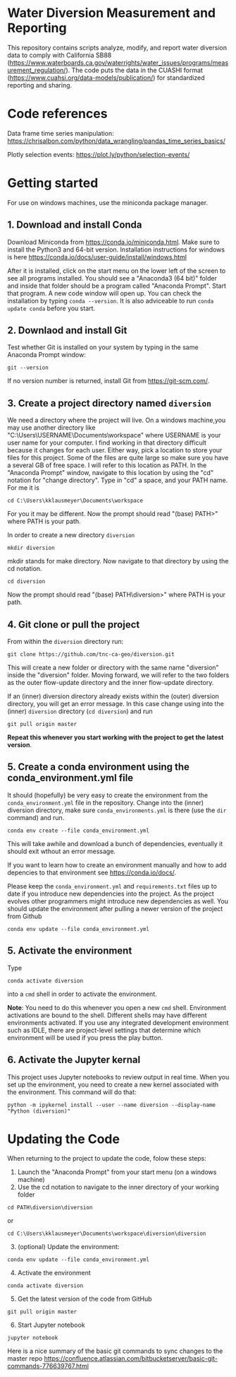 # Water Diversion Measurement and Reporting
This repository contains scripts analyze, modify, and report water diversion data to comply with California SB88 (https://www.waterboards.ca.gov/waterrights/water_issues/programs/measurement_regulation/).  The code puts the data in the CUASHI format (https://www.cuahsi.org/data-models/publication/) for standardized reporting and sharing.

# Code references

Data frame time series manipulation: https://chrisalbon.com/python/data_wrangling/pandas_time_series_basics/

Plotly selection events: https://plot.ly/python/selection-events/

 
# Getting started

For use on windows machines, use the miniconda package manager.

## 1. Download and install Conda

Download Miniconda from https://conda.io/miniconda.html. Make sure to install the Python3 and 64-bit version. Installation instructions for windows is here https://conda.io/docs/user-guide/install/windows.html

After it is installed, click on the start menu on the lower left of the screen to see all programs installed.  You should see a "Anaconda3 (64 bit)" folder and inside that folder should be a program called "Anaconda Prompt".  Start that program.  A new code window will open up.  You can check the installation by typing ```conda --version```. It is also adviceable to run ```conda update conda``` before you start.

## 2. Downlaod and install Git 

Test whether Git is installed on your system by typing in the same Anaconda Prompt window:

```
git --version
```

If no version number is returned, install Git from https://git-scm.com/.

## 3. Create a project directory named ```diversion```

We need a directory where the project will live. On a windows machine,you may use another directory like "C:\Users\USERNAME\Documents\workspace" where USERNAME is your user name for your computer.  I find working in that directory difficult because it changes for each user.  Either way, pick a location to store your files for this project.  Some of the files are quite large so make sure you have a several GB of free space.  I will refer to this location as PATH.  In the "Anaconda Prompt" window, navigate to this location by using the "cd" notation for "change directory".  Type in "cd" a space, and your PATH name.  For me it is 

```
cd C:\Users\kklausmeyer\Documents\workspace
```

For you it may be different.  Now the prompt should read "(base) PATH>" where PATH is your path.  

In order to create a new directory ```diversion```

```
mkdir diversion
```

mkdir stands for make directory.  Now navigate to that directory by using the cd notation.

```
cd diversion
```

Now the prompt should read "(base) PATH\diversion>" where PATH is your path.

## 4. Git clone or pull the project

From within the ```diversion``` directory run:

```
git clone https://github.com/tnc-ca-geo/diversion.git
```

This will create a new folder or directory with the same name "diversion" inside the "diversion" folder.  Moving forward, we will refer to the two folders as the outer flow-update directory and the inner flow-update directory.

If an (inner) diversion directory already exists within the (outer) diversion directory, you will get an error message. In this case change using into the (inner) ```diversion``` directory (```cd diversion```) and run

```
git pull origin master
```

**Repeat this whenever you start working with the project to get the latest version**.


## 5. Create a conda environment using the conda_environment.yml file

It should (hopefully) be very easy to create the environment from the ```conda_environment.yml``` file in the repository. Change into the (inner) diversion directory, make sure ```conda_environments.yml``` is there (use the ```dir``` command) and run.

```
conda env create --file conda_environment.yml
```

This will take awhile and download a bunch of dependencies, eventually it should exit wthout an error message.

If you want to learn how to create an environment manually and how to add depencies to that environment see https://conda.io/docs/.

Please keep the ```conda_environment.yml``` and ```requirements.txt``` files up to date if you introduce new dependencies into the project. As the project evolves other programmers might introduce new dependencies as well. You should update the environment after pulling a newer version of the project from Github

```
conda env update --file conda_environment.yml

```

## 5. Activate the environment

Type 

```
conda activate diversion
```

into a ```cmd``` shell in order to activate the environment.

**Note**: You need to do this whenever you open a new ```cmd``` shell. Environment activations are bound to the shell. Different shells may have different environments activated. If you use any integrated development environment such as IDLE, there are project-level settings that determine which environment will be used if you press the play button.

## 6. Activate the Jupyter kernal

This project uses Jupyter notebooks to review output in real time.  When you set up the environment, you need to create a new kernel associated with the environment.  This command will do that:

```
python -m ipykernel install --user --name diversion --display-name "Python (diversion)"
```

# Updating the Code

When returning to the project to update the code, folow these steps:
1. Launch the "Anaconda Prompt" from your start menu (on a windows machine)
2. Use the cd notation to navigate to the inner directory of your working folder
```
cd PATH\diversion\diversion
```
or
```
cd C:\Users\kklausmeyer\Documents\workspace\diversion\diversion
```
3. (optional) Update the environment:
```
conda env update --file conda_environment.yml
```
4. Activate the environment
```
conda activate diversion
```
5. Get the latest version of the code from GitHub
```
git pull origin master
```
6. Start Jupyter notebook
```
jupyter notebook
```



Here is a nice summary of the basic git commands to sync changes to the master repo
https://confluence.atlassian.com/bitbucketserver/basic-git-commands-776639767.html
